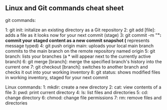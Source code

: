 Linux and Git commands cheat sheet
-------------------------------------------------

git commands:

1: git init: initalize an existing directory as a Git repository
2: git add [file]: adds a file as it looks now for your next commit (stage)
3: git commit -m "__": commit your staged content as a new commit snapshot (__ represents message typed)
4: git push origin main: uploads your local main branch commits to the main branch on the remote repository named origin
5: git branch: lists your branches (a * will appear next to the currently active branch)
6: git merge [branch]: merge the specified branch's history into the current one
7: git checkout [branch]: switches to another branch and checks it out into your working inventory
8: git status: shows modified files in working inventory, staged for your next commit


Linux commands:
1: mkdir: create a new directory
2: cat: view contents of a file
3: pwd: print current directory
4: ls: list files and directories
5: cd: change directory
6: chmod: change file permissions
7: rm: remove files and directories
